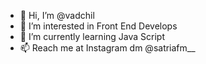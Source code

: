 - 👋 Hi, I’m @vadchil
- 👀 I’m interested in Front End Develops
- 🌱 I’m currently learning Java Script
- 📫 Reach me at Instagram dm @satriafm__

<!---
vadchil/vadchil is a ✨ special ✨ repository because its `README.md` (this file) appears on your GitHub profile.
You can click the Preview link to take a look at your changes.
--->
